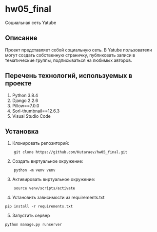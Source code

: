 # hw05_final
Социальная сеть Yatube

## Описание
Проект представляет собой социальную сеть. В Yatube пользователи могут создать собственную страничку, публиковать записи в тематические группы, подписываться на любимых авторов.

## Перечень технологий, используемых в проекте
1. Python 3.8.4
2. Django 2.2.6
3. Pillow==7.0.0
4. Sorl-thumbnail==12.6.3
5. Visual Studio Code

## Установка

1. Клонировать репозиторий:
```
    git clone https://github.com/Kutaraev/hw05_final.git
```
2. Создать виртуальное окружение:
```
    python -m venv venv
```
3. Активировать виртуальное окружение:
```
    source venv/scripts/activate
```
4. Установить зависимости из requirements.txt
```
pip install -r requirements.txt
```
5. Запустить сервер
```
python manage.py runserver
```
